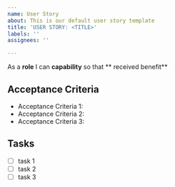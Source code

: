 ```yaml
---
name: User Story
about: This is our default user story template
title: 'USER STORY: <TITLE>'
labels: ''
assignees: ''

---
```


As a **role** I can **capability** so that ** received benefit**

## Acceptance Criteria

- Acceptance Criteria 1:
- Acceptance Criteria 2:
- Acceptance Criteria 3:

## Tasks

- [ ] task 1
- [ ] task 2
- [ ] task 3
